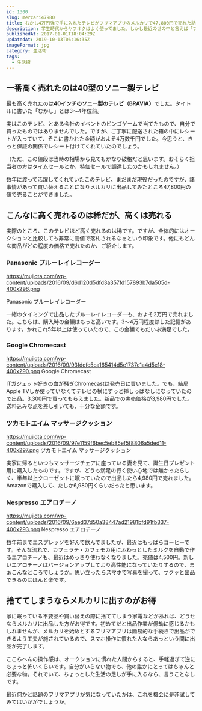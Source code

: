```yaml
---
id: 1300
slug: mercari47980
title: むかし4万円強で手に入れたテレビがフリマアプリのメルカリで47,800円で売れた話
description: 学生時代からヤフオクはよく使ってました。しかし最近の世の中と言えば「フリマアプリ」で一色。その流行りに乗ってっみたら、買い替え対象や不要となった生活家電が、ここまで高く売れるとは。正直、驚きました。
publishedAt: 2017-01-01T18:04:29Z
updatedAt: 2019-10-13T06:16:35Z
imageFormat: jpg
category: 生活術
tags:
  - 生活術
---
```


## 一番高く売れたのは40型のソニー製テレビ

最も高く売れたのは<strong>40インチのソニー製のテレビ（BRAVIA）</strong>でした。タイトルに書いた「むかし」とは3〜4年位前。

実はこのテレビ、とある会社のイベントのビンゴゲームで当てたもので、自分で買ったものではありませんでした。ですが、ご丁寧に配送された箱の中にレシートが入っていて、そこに書かれた金額がおよそ4万数千円でした。今思うと、きっと保証の関係でレシート付けてくれていたのでしょう。

（ただ、この値段は当時の相場から見てもかなり破格だと思います。おそらく担当者の方はタイムセールとか、特価セールで調達したのかもしれません。）

<CaptureImage article-id="1300" img-file-name="mercari-stv.png" caption="SONY BRAVIA 40型"></CaptureImage>


数年に渡って活躍してくれていたこのテレビ、まだまだ現役だったのですが、諸事情があって買い替えることになりメルカリに出品してみたところ47,800円の値で売ることができました。

## こんなに高く売れるのは稀だが、高くは売れる

実際のところ、このテレビほど高く売れるのは稀です。ですが、全体的にはオークションと比較しても非常に高値で落札されるなぁという印象です。他にもどんな商品がどの程度の価格で売れたのか、ご紹介します。

### Panasonic ブルーレイレコーダー

https://mujiota.com/wp-content/uploads/2016/09/d6d120d5dfd3a357fd157893b7da505d-400x296.png

Panasonic ブルーレイレコーダー

一緒のタイミングで出品したブルーレイレコーダーも、およそ2万円で売れました。こちらは、購入時の金額はもっと高いです。3〜4万円程度はした記憶があります。かれこれ5年以上は使っていたので、この金額でもだいぶ満足でした。

### Google Chromecast

https://mujiota.com/wp-content/uploads/2016/09/93fdcfc5ca165414d5e1737c1a4d5e18-400x290.png
Google Chromecast

ITガジェット好きの血が騒ぎChromecastは発売日に買いました。でも、結局Apple TVしか使っていなくてテレビの横にずっと挿しっぱなしになっていたので出品。3,300円で買ってもらえました。新品での実売価格が3,980円でした。送料込みな点を差し引いても、十分な金額です。

### ツカモトエイム マッサージクッション

https://mujiota.com/wp-content/uploads/2016/09/97e1159f6bec5eb85ef5f8806a5ded11-400x297.png
ツカモトエイム マッサージクッション

実家に帰るといつもマッサージチェアに座っている妻を見て、誕生日プレゼント用に購入したものです。ですが、どうも満足の行く使い心地では無かったらしく、半年以上クローゼットに眠っていたので出品したら4,980円で売れました。Amazonで購入して、たしか6,980円くらいだったと思います。

### Nespresso エアロチーノ

https://mujiota.com/wp-content/uploads/2016/09/6aed37d50a38447ad21981bfd91fb337-400x293.png
Nespresso エアロチーノ

数年前までエスプレッソを好んで飲んでましたが、最近はもっぱらコーヒーです。そんな流れで、カフェラテ・カフェモカ用にふわっとしたミルクを自動で作るエアロチーノも、最近はめっきり使わなくなりました。売値は4,500円。新しいエアロチーノはバージョンアップしてより高性能になっていたりするので、まぁこんなところでしょうか。思い立ったらスマホで写真を撮って、サクッと出品できるのはほんと楽です。

## 捨ててしまうならメルカリに出すのがお得

家に眠っている不要品や買い替えの際に捨ててしまう家電などがあれば、どうせならメルカリに出品した方がお得です。初めてだと出品作業が億劫に感じるかもしれませんが、メルカリを始めとするフリマアプリは簡易的な手続きで出品ができるよう工夫が施されているので、スマホ操作に慣れた人ならあっという間に出品が完了します。

ここらへんの操作感は、オークションに慣れた人間からすると、手軽過ぎて逆にちょっと怖いくらいです。自分がいらない物でも、他の誰かにとってはちゃんと必要な物。それでいて、ちょっとした生活の足しが手に入るなら、言うことなしです。

最近何かと話題のフリマアプリが気になっていたかは、これを機会に是非試してみてはいかがでしょうか。
